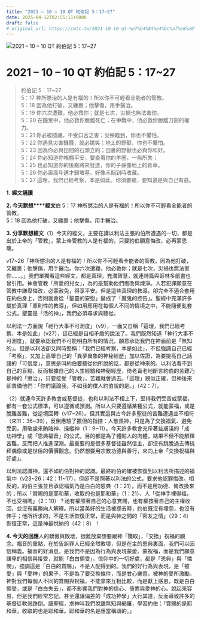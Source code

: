 ```yaml
---
title: "2021 – 10 – 10 QT 約伯記 5：17~27"
date: 2025-04-12T02:55:11+0800
draft: false
# original_url: https://cmtc.tw/2021-10-10-qt-%e7%b4%84%e4%bc%af%e8%a8%98-5%ef%bc%9a1727
---
```


![2021 – 10 – 10 QT 約伯記 5：17~27](/images/qt.jpg   "2021 – 10 – 10 QT 約伯記 5：17~27")

# 2021 – 10 – 10 QT 約伯記 5：17~27

> 約伯記 5：17~27  
> 5：17 神所懲治的人是有福的！所以你不可輕看全能者的管教。  
> 5：18 因為他打破，又纏裹；他擊傷，用手醫治。  
> 5：19 你六次遭難，他必救你；就是七次，災禍也無法害你。  
> 5：20 在饑荒中，他必救你脫離死亡；在爭戰中，他必救你脫離刀劍的權力。  
> 5：21 你必被隱藏，不受口舌之害；災殃臨到，你也不懼怕。  
> 5：22 你遇見災害饑饉，就必嬉笑；地上的野獸，你也不懼怕。  
> 5：23 因為你必與田間的石頭立約；田裏的野獸也必與你和好。  
> 5：24 你必知道你帳棚平安，要查看你的羊圈，一無所失；  
> 5：25 也必知道你的後裔將來發達，你的子孫像地上的青草。  
> 5：26 你必壽高年邁才歸墳墓，好像禾捆到時收藏。  
> 5：27 這理，我們已經考察，本是如此。你須要聽，要知道是與自己有益。

**1.** **經文誦讀**

**2. 今天默想****經文**伯 5：17 神所懲治的人是有福的！所以你不可輕看全能者的管教。  
5：18 因為他打破，又纏裹；他擊傷，用手醫治。

**3. 分享默想經文**（1）今天的經文，主要在講以利法主張約伯所遭遇的一切，都是出於上帝的「管教」，蒙上帝管教的人是有福的，只要約伯願意悔改，必再蒙恩竉。

v17~26「神所懲治的人是有福的！所以你不可輕看全能者的管教。因為他打破，又纏裹；他擊傷，用手醫治。你六次遭難，他必救你；就是七次，災禍也無法害你……。」我們單獨看這些經文，都是真理，充滿智慧，就連詩篇與哥林多前書也曾引用。神會管教「所愛的兒女」，為的是幫助他們悔改與煉淨。人若犯罪願意在管教中謙卑悔改，必蒙赦免，得享平安。但是這些真理的教導，卻完全不適合套用在約伯身上，否則就會從「聖靈的安慰」變成了「魔鬼的控告」。聖經中充滿許多屬於真理「原則性的教導」，但如用應用在每個人不同的情境之中，不能隨便亂套公式，聖靈是「活的神」，我們必須尋求與聽從。

以利法一方面說「祂行大事不可測度」（v9），一面又自稱「這理，我們已經考察，本是如此」（v27），這已經是自相矛盾的說法了。我們既然知道「神行大事不可測度」，就要承認我們不可能明白所有的情況，願意承認我們在神面前是「無知的」。但是以利法卻又同時堅稱：「我們已經考察，本是如此」，不但強調自己已經「考察」，又加上高舉自己的「異夢異象的神秘經歷」加以佐證，為要提高自己話語的「可信度」，意思是叫約伯要聽從他所說的話，都是從神來的。以利法看不到自己的盲點，反而根據自己的人生經驗和神秘經歷，倚老賣老地斷言約伯的苦難乃是神的「懲治」，只要接受「管教」，苦難就會過去。「這理」貌似正確，但神後來卻責備他們：「你們議論我，不如我的僕人約伯說的是。」（42：7）。

（2）就連今天許多教會或基督徒，也和以利法不相上下，堅持我們受苦或蒙福，都有一套公式標準，可以遵循或預測。所以人只要遵循某種公式，就能蒙福，或是脫離苦難，從逆境回轉（v17~26）。但其實這與古今許多聖徒的苦難遭遇並不相符（來11：36~39），反倒應驗了撒但的指控：人敬畏神，只是為了交換福氣、避免受罰，用敬虔來賄賂神、操縱神（1：9~11）。今天許多教會充斥著些膚淺的「成功神學」或「恩典福音」的公式，目的都是為了體貼人的肉體，結果不但不能解釋苦難，反而把人推進深淵。最重要的是很多基督徒雖然信主，卻沒有跳脫過去傳統拜偶像或是世俗的價價觀念。仍然想要用宗教功德與善行，來向上帝「交換祝福與好處」。

以利法認識神，還不如約伯對神的認識。最終約伯的確被恢復到以利法所描述的福氣中（v23~26；42：11~17），但卻不是照著以利法的公式，要求他認罪悔改。相反的，約伯主張並且承認福氣乃是白白的恩典（1：21），而不是用功德、悔改換來的；所以「賞賜的是耶和華，收取的也是耶和華」（1：21）、人「從神手裡得福，不也受禍嗎」（2：10）？祂有權照著自己的心意賞賜，也有權按著自己的主權收回，並沒有義務向人解釋。所以當美好的生活被挪去時，約伯既沒有埋怨，也沒有伸手；他所祈求的，不是生活恢復正常，而是與神之間的「密友之情」（29：4）恢復正常，這是神最悅納的（42：8）！

**4. 今天的回應**人的驕傲與敗壞，很難放棄想要跟神「賺取」，「交換」祝福的觀念。福音的重點，在於告訴罪人已經全然敗壞，但是在主的恩典裏面，我們可以因信稱義。福音的好消息，是我們不是因為行為與表現蒙愛、蒙祝福，而是我們願意謙卑的相信與接受，就能「白白領受」。信仰中的一切好處，都是「恩典」與「憐憫」，強調這是「白白的賞賜」，不是人配得到的。我們的好行為與表現，是「被愛」與「愛神」的果子，不是為了要交換條件，而是甘心樂意，被神的愛所激勵。神對我們每個人不同的賞賜與祝福，不能拿來互相比較，而是獻上感恩，既是白白領受，或是「白白失去」，都不影響我們對神的信心、倚靠與愛神的心。說起來容易，但是我們經常忘記，甚至還讓偏差的「成功神學」大行其道，反而導致許多的基督徒軟弱跌倒。讀聖經，求神叫我們脫離無知與網羅，學習約伯：「賞賜的是耶和華，收取的也是耶和華。耶和華的名是應當稱頌的。」